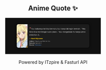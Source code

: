 <h2 align="center">Anime Quote ✨</h2>
<p align="center">
  <img src="quotes-img/2025-04-28_07-00-10.png" alt="Kaori Miyazono" width="300"/>
</p>

<p align="center">Powered by ITzpire & Fasturl API</p>
